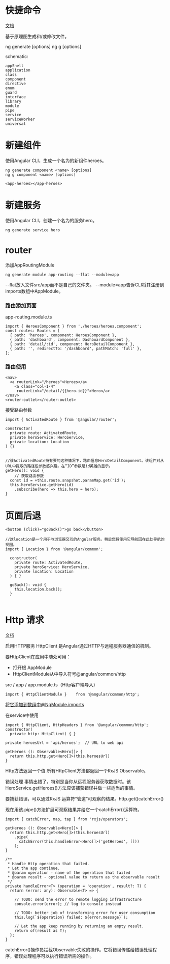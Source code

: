 
# 快捷命令

[文档](https://angular.io/cli/generate)

基于原理图生成和/或修改文件。

ng generate <schematic> [options]
ng g <schematic> [options]

schematic:
```
appShell
application
class
component
directive
enum
guard
interface
library
module
pipe
service
serviceWorker
universal
```



# 新建组件
使用Angular CLI，生成一个名为的新组件heroes。
```
ng generate component <name> [options]
ng g component <name> [options]
```


```
<app-heroes></app-heroes>

```


# 新建服务
使用Angular CLI，创建一个名为的服务hero。
```
ng generate service hero
```




# router

添加AppRoutingModule
```
ng generate module app-routing --flat --module=app
```

--flat放入文件src/app而不是自己的文件夹。
--module=app告诉CLI将其注册到imports数组中AppModule。


### 路由添加页面
 app-routing.module.ts
```
import { HeroesComponent } from './heroes/heroes.component';
const routes: Routes = [
  { path: 'heroes', component: HeroesComponent },
  { path: 'dashboard', component: DashboardComponent },
  { path: 'detail/:id', component: HeroDetailComponent },
  { path: '', redirectTo: '/dashboard', pathMatch: 'full' },
];
```

### 路由使用
```
<nav>
  <a routerLink="/heroes">Heroes</a>
    <a class="col-1-4"
     routerLink="/detail/{{hero.id}}">Hero</a>
</nav>
<router-outlet></router-outlet>
```

接受路由参数
```
import { ActivatedRoute } from '@angular/router';

constructor(
  private route: ActivatedRoute,
  private heroService: HeroService,
  private location: Location
) {}


//该ActivatedRoute持有要的这种情况下，路由信息HeroDetailComponent。该组件对从URL中提取的路径包参数感兴趣。在“ID”参数是id英雄的显示。
getHero(): void {
	// 获取路由参数
  const id = +this.route.snapshot.paramMap.get('id');
  this.heroService.getHero(id)
    .subscribe(hero => this.hero = hero);
}

```


# 页面后退

```
<button (click)="goBack()">go back</button>
```

```
//这location是一个用于与浏览器交互的Angular服务。稍后您将使用它导航回在此处导航的视图。
import { Location } from '@angular/common';

  constructor(
    private route: ActivatedRoute,
    private heroService: HeroService,
    private location: Location
  ) { }
  
  goBack(): void {
    this.location.back();
  }
  
```











# Http 请求

[文档](https://angular.io/tutorial/toh-pt6)

启用HTTP服务
HttpClient 是Angular通过HTTP与远程服务器通信的机制。

要HttpClient在应用中随处可用：

- 打开根 AppModule
- HttpClientModule从中导入符号@angular/common/http

src / app / app.module.ts（Http客户端导入）
```
import { HttpClientModule }    from '@angular/common/http';
```
将它添加到数组中@NgModule.imports


在service中使用
```
import { HttpClient, HttpHeaders } from '@angular/common/http';
constructor(
  private http: HttpClient) { }
  
private heroesUrl = 'api/heroes';  // URL to web api

getHeroes (): Observable<Hero[]> {
  return this.http.get<Hero[]>(this.heroesUrl)
}
```

Http方法返回一个值
所有HttpClient方法都返回一个RxJS Observable。

错误处理
事情出错了，特别是当你从远程服务器获取数据时。该HeroService.getHeroes()方法应该捕获错误并做一些适当的事情。

要捕获错误，可以通过RxJS 运算符“管道”可观察的结果。http.get()catchError()

现在用该.pipe()方法扩展可观察结果并给它一个catchError()运算符。
```
import { catchError, map, tap } from 'rxjs/operators';

getHeroes (): Observable<Hero[]> {
  return this.http.get<Hero[]>(this.heroesUrl)
    .pipe(
      catchError(this.handleError<Hero[]>('getHeroes', []))
    );
}

/**
 * Handle Http operation that failed.
 * Let the app continue.
 * @param operation - name of the operation that failed
 * @param result - optional value to return as the observable result
 */
private handleError<T> (operation = 'operation', result?: T) {
  return (error: any): Observable<T> => {
 
    // TODO: send the error to remote logging infrastructure
    console.error(error); // log to console instead
 
    // TODO: better job of transforming error for user consumption
    this.log(`${operation} failed: ${error.message}`);
 
    // Let the app keep running by returning an empty result.
    return of(result as T);
  };
}
```

catchError()操作员拦截Observable失败的操作。它将错误传递给错误处理程序，错误处理程序可以执行错误所需的操作。